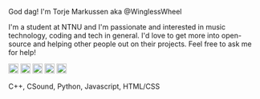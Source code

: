 God dag! I'm Torje Markussen aka @WinglessWheel

I'm a student at NTNU and I'm passionate and interested in music technology, coding and tech in general.
I'd love to get more into open-source and helping other people out on their projects. Feel free to ask me for help!

<img height="20" src="https://raw.githubusercontent.com/isocpp/logos/master/cpp_logo.png">
<img height="20" src="http://www.csounds.com/wp-content/uploads/2016/02/logo_csound.jpg">
<img height="20" src="https://upload.wikimedia.org/wikipedia/commons/c/c3/Python-logo-notext.svg">
<img height="20" src="https://upload.wikimedia.org/wikipedia/commons/thumb/9/99/Unofficial_JavaScript_logo_2.svg/512px-Unofficial_JavaScript_logo_2.svg.png>
<img height="20" src="https://api.ndla.no/image-api/raw/html5_logo_and_wordmarksvg500.png?width=480">
<img height="20" src="https://upload.wikimedia.org/wikipedia/commons/d/d5/CSS3_logo_and_wordmark.svg">

C++, CSound, Python, Javascript, HTML/CSS
